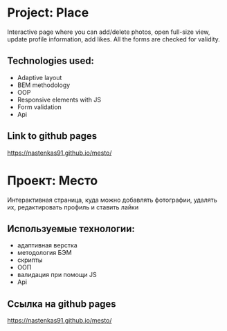 # Project: Place
Interactive page where you can add/delete photos, open full-size view,
update profile information, add likes. All the forms are checked for validity.

## Technologies used:
* Adaptive layout
* BEM methodology
* OOP
* Responsive elements with JS
* Form validation
* Api

## Link to github pages
https://nastenkas91.github.io/mesto/

# Проект: Место
Интерактивная страница, куда можно добавлять фотографии, удалять их, редактировать профиль и ставить лайки

## Используемые технологии:
* адаптивная верстка
* методология БЭМ
* скрипты
* ООП
* валидация при помощи JS
* Api

## Ссылка на github pages
https://nastenkas91.github.io/mesto/
